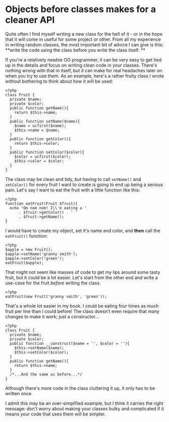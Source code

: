 # Objects before classes makes for a cleaner API

Quite often I find myself writing a new class for the hell of it - or in the hope that it will come in useful for some project or other. From all my experience in writing random classes, the most important bit of advice I can give is this: **write the code using the class before you write the class itself. **

If you're a relatively newbie OO programmer, it can be very easy to get tied up in the details and focus on writing clean code in your classes. There's nothing wrong with that in itself, but it can make for real headaches later on when you try to use them. As an example, here's a rather fruity class I wrote without bothering to think about how it will be used:


    <?php
    class Fruit {
      private $name;
      private $color;
      public function getName(){
        return $this->name;
      }
      public function setName($name){
        $name = ucfirst($name);
        $this->name = $name;
      }
      public function getColor(){
        return $this->color;
      }
      public function setColor($color){
        $color = ucfirst($color);
        $this->color = $color;
      }
    }


The class may be clean and tidy, but having to call `setName()` and `setColor()` for every fruit I want to create is going to end up being a serious pain. Let's say I want to eat the fruit with a little function like this:


    <?php
    function eatFruit(Fruit $fruit){
      echo 'Om nom nom! I\\'m eating a '
          . $fruit->getColor() . ' '
          . $fruit->getName();
    }


I would have to create my object, set it's name and color, and **then** call the `eatFruit()` function:


    <?php
    $apple = new Fruit();
    $apple->setName('granny smith');
    $apple->setColor('green');
    eatFruit($apple);


That might not seem like masses of code to get my lips around some tasty fruit, but it could be a lot easier. Let's start from the other end and write a use-case for the fruit *before* writing the class.


    <?php
    eatFruit(new Fruit('granny smith', 'green'));


That's a whole lot easier in my book. I could be eating four times as much fruit per line than I could before! The class doesn't even require that many changes to make it work; just a constructor...


    <?php
    class Fruit {
      private $name;
      private $color;
      public function __construct($name = '', $color = ''){
        $this->setName($name);
        $this->setColor($color);
      }
      public function getName(){
        return $this->name;
      }
      /*...And the same as before...*/
    }


Although there's more code in the class cluttering it up, it only has to be written once.

I admit this may be an over-simplified example, but I think it carries the right message: don't worry about making your classes bulky and complicated if it means your code that uses them will be simpler. 
